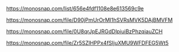 https://monosnap.com/list/656e4fdf1108e8e613569c9e

<!-- get contact by id, null -->

https://monosnap.com/file/D90jPmUrOrMI1hSVRsMVK5DAjBMVFM

<!-- remove contact by id, null -->

https://monosnap.com/file/0U8qrJpEJRGdDlpiuiBzPhzqiauZCH

<!-- parse contacts -->

https://monosnap.com/file/Zr5SZlHPPx4fSIjuXMU9WFDFEG5Wt5
